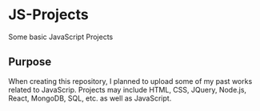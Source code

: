 # JS-Projects
Some basic JavaScript Projects
## Purpose
When creating this repository, I planned to upload some of my past works related to JavaScrip. Projects may include HTML, CSS, JQuery, Node.js, React, MongoDB, SQL, etc. as well as JavaScript.
